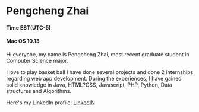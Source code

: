 # Pengcheng Zhai

#### Time EST(UTC-5)
#### Mac OS 10.13
Hi everyone, my name is Pengcheng Zhai, most recent graduate student in Computer Science major. 

I love to play basket ball 
I have done several projects and done 2 internships regarding web app development. During the experiences, I have gained solid knowledge in 
Java, HTML?CSS, Javascript, PHP, Python, Data structures and Algorithms.

Here's my LinkedIn profile:
[LinkedIN](https://www.linkedin.com/in/pengcheng-zhai-92713649/)

